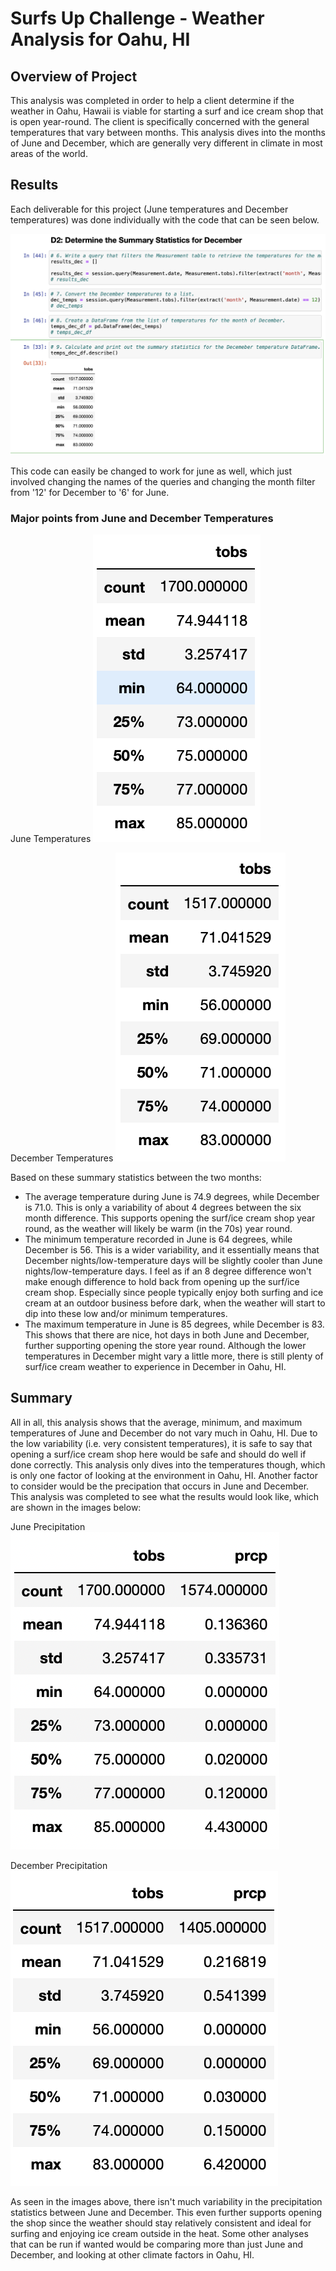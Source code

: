 # Surfs Up Challenge - Weather Analysis for Oahu, HI 

## Overview of Project
This analysis was completed in order to help a client determine if the weather in Oahu, Hawaii is viable for starting a surf and ice cream shop that is open year-round.  The client is specifically concerned with the general temperatures that vary between months.  This analysis dives into the months of June and December, which are generally very different in climate in most areas of the world.  

## Results
Each deliverable for this project (June temperatures and December temperatures) was done individually with the code that can be seen below.  

![deliv2_code](/deliv2_code.png)

This code can easily be changed to work for june as well, which just involved changing the names of the queries and changing the month filter from '12' for December to '6' for June.  

### Major points from June and December Temperatures
June Temperatures
![june_temps](/june_temps.png)

December Temperatures
![dec_temps](/dec_temps.png)

Based on these summary statistics between the two months: 
* The average temperature during June is 74.9 degrees, while December is 71.0. This is only a variability of about 4 degrees between the six month difference.  This supports opening the surf/ice cream shop year round, as the weather will likely be warm (in the 70s) year round.  
* The minimum temperature recorded in June is 64 degrees, while December is 56. This is a wider variability, and it essentially means that December nights/low-temperature days will be slightly cooler than June nights/low-temperature days. I feel as if an 8 degree difference won't make enough difference to hold back from opening up the surf/ice cream shop. Especially since people typically enjoy both surfing and ice cream at an outdoor business before dark, when the weather will start to dip into these low and/or minimum temperatures.  
* The maximum temperature in June is 85 degrees, while December is 83.  This shows that there are nice, hot days in both June and December, further supporting opening the store year round.  Although the lower temperatures in December might vary a little more, there is still plenty of surf/ice cream weather to experience in December in Oahu, HI. 

## Summary
All in all, this analysis shows that the average, minimum, and maximum temperatures of June and December do not vary much in Oahu, HI. Due to the low variability (i.e. very consistent temperatures), it is safe to say that opening a surf/ice cream shop here would be safe and should do well if done correctly. This analysis only dives into the temperatures though, which is only one factor of looking at the environment in Oahu, HI. Another factor to consider would be the precipation that occurs in June and December.  This analysis was completed to see what the results would look like, which are shown in the images below: 

June Precipitation
![june_prec](/june_prec.png)

December Precipitation
![dec_prec](/dec_prec.png)

As seen in the images above, there isn't much variability in the precipitation statistics between June and December. This even further supports opening the shop since the weather should stay relatively consistent and ideal for surfing and enjoying ice cream outside in the heat. Some other analyses that can be run if wanted would be comparing more than just June and December, and looking at other climate factors in Oahu, HI.  
